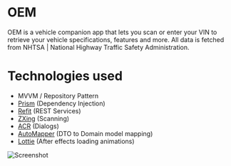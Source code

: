 # OEM
OEM is a vehicle companion app that lets you scan or enter your VIN to retrieve your vehicle specifications, features and more. All data is fetched from 
NHTSA | National Highway Traffic Safety Administration.

# Technologies used
- MVVM / Repository Pattern
- [Prism](https://github.com/PrismLibrary/Prism) (Dependency Injection)
- [Refit](https://github.com/reactiveui/refit) (REST Services)
- [ZXing](https://github.com/Redth/ZXing.Net.Mobile) (Scanning)
- [ACR](https://github.com/aritchie/userdialogs) (Dialogs)
- [AutoMapper](https://github.com/AutoMapper/AutoMapper) (DTO to Domain model mapping)
- [Lottie](https://github.com/Baseflow/LottieXamarin) (After effects loading animations)

![Screenshot](https://github.com/pynacl/OEM/blob/master/screenshots/screenshot.png)


